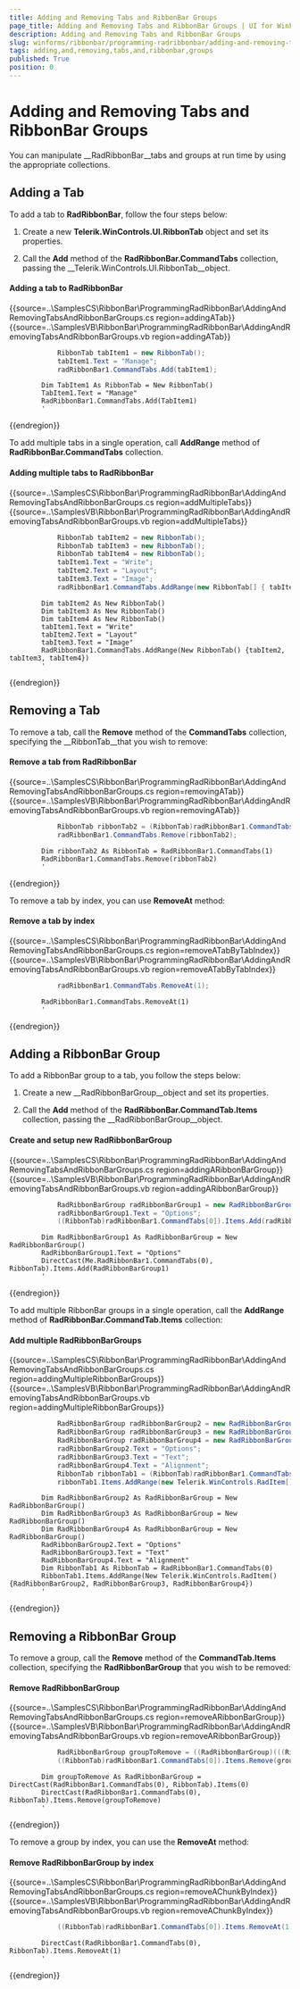 ```yaml
---
title: Adding and Removing Tabs and RibbonBar Groups
page_title: Adding and Removing Tabs and RibbonBar Groups | UI for WinForms Documentation
description: Adding and Removing Tabs and RibbonBar Groups
slug: winforms/ribbonbar/programming-radribbonbar/adding-and-removing-tabs-and-ribbonbar-groups
tags: adding,and,removing,tabs,and,ribbonbar,groups
published: True
position: 0
---
```


# Adding and Removing Tabs and RibbonBar Groups

You can manipulate __RadRibbonBar__tabs and groups at run time by using the appropriate collections.

## Adding a Tab

To add a tab to __RadRibbonBar__, follow the four steps below:

1. Create a new __Telerik.WinControls.UI.RibbonTab__ object and set its properties.

1. Call the __Add__ method of the __RadRibbonBar.CommandTabs__ collection, passing the __Telerik.WinControls.UI.RibbonTab__object.

#### Adding a tab to RadRibbonBar

{{source=..\SamplesCS\RibbonBar\ProgrammingRadRibbonBar\AddingAndRemovingTabsAndRibbonBarGroups.cs region=addingATab}} 
{{source=..\SamplesVB\RibbonBar\ProgrammingRadRibbonBar\AddingAndRemovingTabsAndRibbonBarGroups.vb region=addingATab}} 

````C#
            RibbonTab tabItem1 = new RibbonTab();
            tabItem1.Text = "Manage";
            radRibbonBar1.CommandTabs.Add(tabItem1);
````
````VB.NET
        Dim TabItem1 As RibbonTab = New RibbonTab()
        TabItem1.Text = "Manage"
        RadRibbonBar1.CommandTabs.Add(TabItem1)
        '
````

{{endregion}}

To add multiple tabs in a single operation, call __AddRange__ method of __RadRibbonBar.CommandTabs__ collection.

#### Adding multiple tabs to RadRibbonBar

{{source=..\SamplesCS\RibbonBar\ProgrammingRadRibbonBar\AddingAndRemovingTabsAndRibbonBarGroups.cs region=addMultipleTabs}} 
{{source=..\SamplesVB\RibbonBar\ProgrammingRadRibbonBar\AddingAndRemovingTabsAndRibbonBarGroups.vb region=addMultipleTabs}} 

````C#
            RibbonTab tabItem2 = new RibbonTab();
            RibbonTab tabItem3 = new RibbonTab();
            RibbonTab tabItem4 = new RibbonTab();
            tabItem1.Text = "Write";
            tabItem2.Text = "Layout";
            tabItem3.Text = "Image";
            radRibbonBar1.CommandTabs.AddRange(new RibbonTab[] { tabItem2, tabItem3, tabItem4 });
````
````VB.NET
        Dim tabItem2 As New RibbonTab()
        Dim tabItem3 As New RibbonTab()
        Dim tabItem4 As New RibbonTab()
        tabItem1.Text = "Write"
        tabItem2.Text = "Layout"
        tabItem3.Text = "Image"
        RadRibbonBar1.CommandTabs.AddRange(New RibbonTab() {tabItem2, tabItem3, tabItem4})
        '
````

{{endregion}}

## Removing a Tab

To remove a tab, call the __Remove__ method of the __CommandTabs__ collection, specifying the __RibbonTab__that you wish to remove:

#### Remove a tab from RadRibbonBar

{{source=..\SamplesCS\RibbonBar\ProgrammingRadRibbonBar\AddingAndRemovingTabsAndRibbonBarGroups.cs region=removingATab}} 
{{source=..\SamplesVB\RibbonBar\ProgrammingRadRibbonBar\AddingAndRemovingTabsAndRibbonBarGroups.vb region=removingATab}} 

````C#
            RibbonTab ribbonTab2 = (RibbonTab)radRibbonBar1.CommandTabs[1];
            radRibbonBar1.CommandTabs.Remove(ribbonTab2);
````
````VB.NET
        Dim ribbonTab2 As RibbonTab = RadRibbonBar1.CommandTabs(1)
        RadRibbonBar1.CommandTabs.Remove(ribbonTab2)
        '
````

{{endregion}}

To remove a tab by index, you can use __RemoveAt__ method:

#### Remove a tab by index

{{source=..\SamplesCS\RibbonBar\ProgrammingRadRibbonBar\AddingAndRemovingTabsAndRibbonBarGroups.cs region=removeATabByTabIndex}} 
{{source=..\SamplesVB\RibbonBar\ProgrammingRadRibbonBar\AddingAndRemovingTabsAndRibbonBarGroups.vb region=removeATabByTabIndex}} 

````C#
            radRibbonBar1.CommandTabs.RemoveAt(1);
````
````VB.NET
        RadRibbonBar1.CommandTabs.RemoveAt(1)
        '
````

{{endregion}}

## Adding a RibbonBar Group

To add a RibbonBar group to a tab, you follow the steps below:

1. Create a new __RadRibbonBarGroup__object and set its properties.
            

1. Call the __Add__ method of the __RadRibbonBar.CommandTab.Items__ collection, passing the __RadRibbonBarGroup__object.

#### Create and setup new RadRibbonBarGroup

{{source=..\SamplesCS\RibbonBar\ProgrammingRadRibbonBar\AddingAndRemovingTabsAndRibbonBarGroups.cs region=addingARibbonBarGroup}} 
{{source=..\SamplesVB\RibbonBar\ProgrammingRadRibbonBar\AddingAndRemovingTabsAndRibbonBarGroups.vb region=addingARibbonBarGroup}} 

````C#
            RadRibbonBarGroup radRibbonBarGroup1 = new RadRibbonBarGroup();
            radRibbonBarGroup1.Text = "Options";
            ((RibbonTab)radRibbonBar1.CommandTabs[0]).Items.Add(radRibbonBarGroup1);
````
````VB.NET
        Dim RadRibbonBarGroup1 As RadRibbonBarGroup = New RadRibbonBarGroup()
        RadRibbonBarGroup1.Text = "Options"
        DirectCast(Me.RadRibbonBar1.CommandTabs(0), RibbonTab).Items.Add(RadRibbonBarGroup1)
        '
````

{{endregion}}

To add multiple RibbonBar groups in a single operation, call the __AddRange__ method of __RadRibbonBar.CommandTab.Items__ collection:

#### Add multiple RadRibbonBarGroups

{{source=..\SamplesCS\RibbonBar\ProgrammingRadRibbonBar\AddingAndRemovingTabsAndRibbonBarGroups.cs region=addingMultipleRibbonBarGroups}} 
{{source=..\SamplesVB\RibbonBar\ProgrammingRadRibbonBar\AddingAndRemovingTabsAndRibbonBarGroups.vb region=addingMultipleRibbonBarGroups}} 

````C#
            RadRibbonBarGroup radRibbonBarGroup2 = new RadRibbonBarGroup();
            RadRibbonBarGroup radRibbonBarGroup3 = new RadRibbonBarGroup();
            RadRibbonBarGroup radRibbonBarGroup4 = new RadRibbonBarGroup();
            radRibbonBarGroup2.Text = "Options";
            radRibbonBarGroup3.Text = "Text";
            radRibbonBarGroup4.Text = "Alignment";
            RibbonTab ribbonTab1 = (RibbonTab)radRibbonBar1.CommandTabs[0];
            ribbonTab1.Items.AddRange(new Telerik.WinControls.RadItem[] { radRibbonBarGroup2, radRibbonBarGroup3, radRibbonBarGroup4});
````
````VB.NET
        Dim RadRibbonBarGroup2 As RadRibbonBarGroup = New RadRibbonBarGroup()
        Dim RadRibbonBarGroup3 As RadRibbonBarGroup = New RadRibbonBarGroup()
        Dim RadRibbonBarGroup4 As RadRibbonBarGroup = New RadRibbonBarGroup()
        RadRibbonBarGroup2.Text = "Options"
        RadRibbonBarGroup3.Text = "Text"
        RadRibbonBarGroup4.Text = "Alignment"
        Dim RibbonTab1 As RibbonTab = RadRibbonBar1.CommandTabs(0)
        RibbonTab1.Items.AddRange(New Telerik.WinControls.RadItem() {RadRibbonBarGroup2, RadRibbonBarGroup3, RadRibbonBarGroup4})
        '
````

{{endregion}}

## Removing a RibbonBar Group

To remove a group, call the __Remove__ method of the __CommandTab.Items__ collection, specifying the __RadRibbonBarGroup__ that you wish to be removed:

#### Remove RadRibbonBarGroup

{{source=..\SamplesCS\RibbonBar\ProgrammingRadRibbonBar\AddingAndRemovingTabsAndRibbonBarGroups.cs region=removeARibbonBarGroup}} 
{{source=..\SamplesVB\RibbonBar\ProgrammingRadRibbonBar\AddingAndRemovingTabsAndRibbonBarGroups.vb region=removeARibbonBarGroup}} 

````C#
            RadRibbonBarGroup groupToRemove = ((RadRibbonBarGroup)(((RibbonTab) radRibbonBar1.CommandTabs[0]).Items[0]));
            ((RibbonTab)radRibbonBar1.CommandTabs[0]).Items.Remove(groupToRemove);
````
````VB.NET
        Dim groupToRemove As RadRibbonBarGroup = DirectCast(RadRibbonBar1.CommandTabs(0), RibbonTab).Items(0)
        DirectCast(RadRibbonBar1.CommandTabs(0), RibbonTab).Items.Remove(groupToRemove)
        '
````

{{endregion}}

To remove a group by index, you can use the __RemoveAt__ method:

#### Remove RadRibbonBarGroup by index

{{source=..\SamplesCS\RibbonBar\ProgrammingRadRibbonBar\AddingAndRemovingTabsAndRibbonBarGroups.cs region=removeAChunkByIndex}} 
{{source=..\SamplesVB\RibbonBar\ProgrammingRadRibbonBar\AddingAndRemovingTabsAndRibbonBarGroups.vb region=removeAChunkByIndex}} 

````C#
            ((RibbonTab)radRibbonBar1.CommandTabs[0]).Items.RemoveAt(1);
````
````VB.NET
        DirectCast(RadRibbonBar1.CommandTabs(0), RibbonTab).Items.RemoveAt(1)
        '
````

{{endregion}}